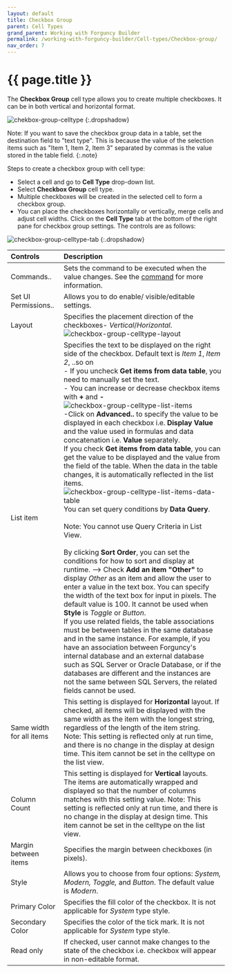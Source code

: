 ```yaml
---
layout: default
title: Checkbox Group
parent: Cell Types
grand_parent: Working with Forguncy Builder
permalink: /working-with-forguncy-builder/Cell-types/Checkbox-group/
nav_order: 7
---
```


# {{ page.title }}

The **Checkbox Group** cell type allows you to create multiple checkboxes. It can be in both vertical and horizontal format. 

![chekbox-group-celltype](/assets/images/product-images/checkbox-group-celltype.png)
{:.dropshadow}

Note: If you want to save the checkbox group data in a table, set the destination field to "text type". This is because the value of the selection items such as "Item 1, Item 2, Item 3" separated by commas is the value stored in the table field.
{:.note}

Steps to create a checkbox group with cell type:
- Select a cell and go to **Cell Type** drop-down list. 
- Select **Checkbox Group** cell type. 
- Multiple checkboxes will be created in the selected cell to form a checkbox group. 
- You can place the checkboxes horizontally or vertically, merge cells and adjust cell widths. Click on the **Cell Type** tab at the bottom of the right pane for checkbox group settings. The controls are as follows:

![checkbox-group-celltype-tab](/assets/images/product-images/checkbox-group-celltype-tab.png)
{:.dropshadow}

|Controls|Description|
|:--|:--|
|Commands..|Sets the command to be executed when the value changes. See the [command](http://localhost:4000/develop/commands/#commands) for more information.| 
|Set UI Permissions..|Allows you to do enable/ visible/editable settings.|
|Layout|Specifies the placement direction of the checkboxes- *Vertical*/*Horizontal*. <br/> ![checkbox-group-celltype-layout](/assets/images/product-images/checkbox-group-celltype-layout.png) <!-- This item cannot be set in the **Checkbox** cell type on the list view -->|
|List item|Specifies the text to be displayed on the right side of the checkbox. Default text is *Item 1*, *Item 2*, ..so on <br/> - If you uncheck **Get items from data table**, you need to manually set the text. <br/> - You can increase or decrease checkbox items with **+** and **-** <br/> ![checkbox-group-celltype-list-items](/assets/images/product-images/checkbox-group-celltype-list-items.png) <br/> -Click on **Advanced..** to specify the value to be displayed in each checkbox i.e. **Display Value** and the value used in formulas and data concatenation i.e. **Value** separately. <br/> If you check **Get items from data table**, you can get the value to be displayed and the value from the field of the table. When the data in the table changes, it is automatically reflected in the list items.<br/>![checkbox-group-celltype-list-items-data-table](/assets/images/product-images/checkbox-group-celltype-list-items-data-table.png) <br/> You can set query conditions by **Data Query**. <br/> <br/> Note: You cannot use Query Criteria in List View.<br/><br/> By clicking **Sort Order**, you can set the conditions for how to sort and display at runtime. --> Check **Add an item "Other"** to display *Other* as an item and allow the user to enter a value in the text box. You can specify the width of the text box for input in pixels. The default value is 100. It cannot be used when **Style** is *Toggle* or *Button*. <br/> If you use related fields, the table associations must be between tables in the same database and in the same instance. For example, if you have an association between Forguncy's internal database and an external database such as SQL Server or Oracle Database, or if the databases are different and the instances are not the same between SQL Servers, the related fields cannot be used.|
|Same width for all items|This setting is displayed for **Horizontal** layout. If checked, all items will be displayed with the same width as the item with the longest string, regardless of the length of the item string. <br/> Note: This setting is reflected only at run time, and there is no change in the display at design time. This item cannot be set in the celltype on the list view.|
|Column Count|This setting is displayed for **Vertical** layouts. The items are automatically wrapped and displayed so that the number of columns matches with this setting value. Note: This setting is reflected only at run time, and there is no change in the display at design time. This item cannot be set in the celltype on the list view.|
|Margin between items|Specifies the margin between checkboxes (in pixels).|
|Style|Allows you to choose from four options: *System, Modern, Toggle,* and *Button*. The default value is *Modern*.|
|Primary Color|Specifies the fill color of the checkbox. It is not applicable for *System* type style.|
|Secondary Color|Specifies the color of the tick mark. It is not applicable for *System* type style.|
|Read only|If checked, user cannot make changes to the state of the checkbox i.e. checkbox will appear in non-editable format.|

<!-- |Show cell type only in edit mode|If you uncheck it, the checkbox group will be displayed even when you are not editing. If unchecked, the [Default], [Layout], and [Display all items with the same width] settings cannot be used. This item can be set only for the cell type on the list view.|

Note: When you open a file created with an older version of Forguncy Builder, all "Show cell types only in edit mode" is unchecked.
{:.note}

- Data concatenation is performed if necessary. For information on how to concatenate data , see Concatenating data . -->